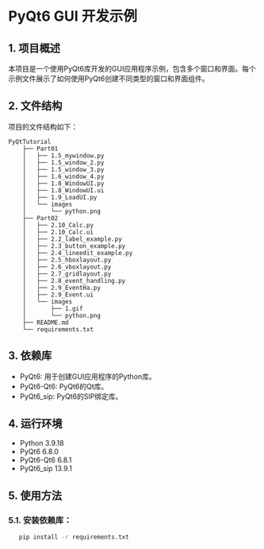 # PyQt6 GUI 开发示例

## 1. 项目概述

本项目是一个使用PyQt6库开发的GUI应用程序示例，包含多个窗口和界面。每个示例文件展示了如何使用PyQt6创建不同类型的窗口和界面组件。

## 2. 文件结构

项目的文件结构如下：

```text
PyQtTutorial
    ├── Part01
    │   ├── 1.5_mywindow.py
    │   ├── 1.5_window_2.py
    │   ├── 1.5_window_3.py
    │   ├── 1.6_window_4.py
    │   ├── 1.8_WindowUI.py
    │   ├── 1.8_WindowUI.ui
    │   ├── 1.9_LoadUI.py
    │   └── images
    │       └── python.png
    ├── Part02
    │   ├── 2.10_Calc.py
    │   ├── 2.10_Calc.ui
    │   ├── 2.2_label_example.py
    │   ├── 2.3_button_example.py
    │   ├── 2.4_lineedit_example.py
    │   ├── 2.5_hboxlayout.py
    │   ├── 2.6_vboxlayout.py
    │   ├── 2.7_gridlayout.py
    │   ├── 2.8_event_handling.py
    │   ├── 2.9_EventHa.py
    │   ├── 2.9_Event.ui
    │   └── images
    │       ├── 1.gif
    │       └── python.png
    ├── README.md
    └── requirements.txt
```

## 3. 依赖库

- PyQt6: 用于创建GUI应用程序的Python库。
- PyQt6-Qt6: PyQt6的Qt库。
- PyQt6_sip: PyQt6的SIP绑定库。

## 4. 运行环境

- Python 3.9.18
- PyQt6 6.8.0
- PyQt6-Qt6 6.8.1
- PyQt6_sip 13.9.1

## 5. 使用方法

### 5.1. 安装依赖库：

```bash
   pip install -r requirements.txt
```
